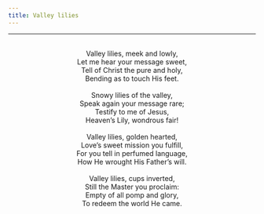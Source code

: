 ```yaml
---
title: Valley lilies
---
```


---
<center>
<br/>
Valley lilies, meek and lowly,<br/>
Let me hear your message sweet,<br/>
Tell of Christ the pure and holy,<br/>
Bending as to touch His feet.<br/>
<br/>
Snowy lilies of the valley,<br/>
Speak again your message rare;<br/>
Testify to me of Jesus,<br/>
Heaven’s Lily, wondrous fair!<br/>
<br/>
Valley lilies, golden hearted,<br/>
Love’s sweet mission you fulfill,<br/>
For you tell in perfumed language,<br/>
How He wrought His Father’s will.<br/>
<br/>
Valley lilies, cups inverted,<br/>
Still the Master you proclaim:<br/>
Empty of all pomp and glory,<br/>
To redeem the world He came.<br/>

</center>